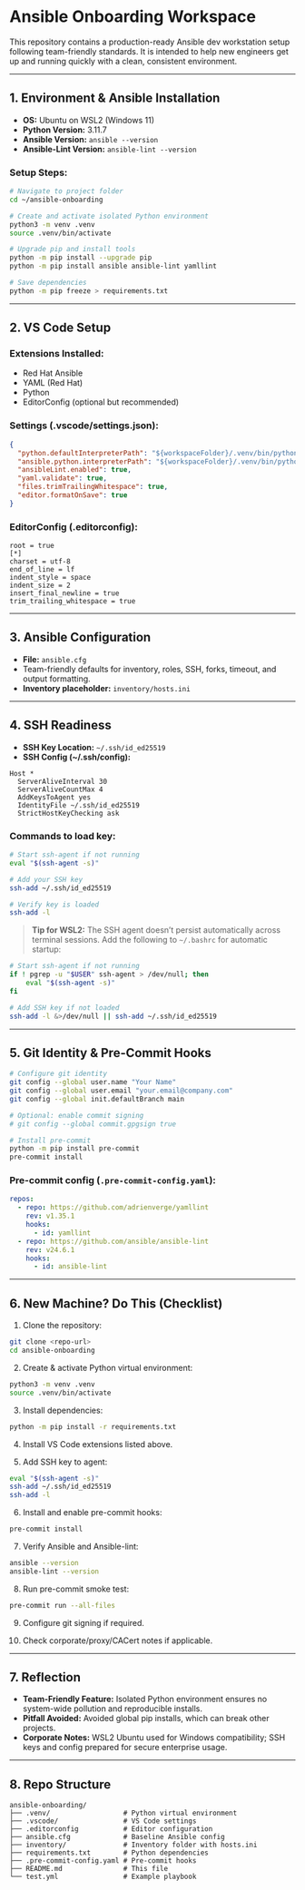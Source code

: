 # Ansible Onboarding Workspace

This repository contains a production-ready Ansible dev workstation setup following team-friendly standards. It is intended to help new engineers get up and running quickly with a clean, consistent environment.

---

## 1. Environment & Ansible Installation

* **OS:** Ubuntu on WSL2 (Windows 11)
* **Python Version:** 3.11.7
* **Ansible Version:** `ansible --version`
* **Ansible-Lint Version:** `ansible-lint --version`

### Setup Steps:

```bash
# Navigate to project folder
cd ~/ansible-onboarding

# Create and activate isolated Python environment
python3 -m venv .venv
source .venv/bin/activate

# Upgrade pip and install tools
python -m pip install --upgrade pip
python -m pip install ansible ansible-lint yamllint

# Save dependencies
python -m pip freeze > requirements.txt
```

---

## 2. VS Code Setup

### Extensions Installed:

* Red Hat Ansible
* YAML (Red Hat)
* Python
* EditorConfig (optional but recommended)

### Settings (.vscode/settings.json):

```json
{
  "python.defaultInterpreterPath": "${workspaceFolder}/.venv/bin/python",
  "ansible.python.interpreterPath": "${workspaceFolder}/.venv/bin/python",
  "ansibleLint.enabled": true,
  "yaml.validate": true,
  "files.trimTrailingWhitespace": true,
  "editor.formatOnSave": true
}
```

### EditorConfig (.editorconfig):

```
root = true
[*]
charset = utf-8
end_of_line = lf
indent_style = space
indent_size = 2
insert_final_newline = true
trim_trailing_whitespace = true
```

---

## 3. Ansible Configuration

* **File:** `ansible.cfg`
* Team-friendly defaults for inventory, roles, SSH, forks, timeout, and output formatting.
* **Inventory placeholder:** `inventory/hosts.ini`

---

## 4. SSH Readiness

* **SSH Key Location:** `~/.ssh/id_ed25519`
* **SSH Config (~/.ssh/config):**

```
Host *
  ServerAliveInterval 30
  ServerAliveCountMax 4
  AddKeysToAgent yes
  IdentityFile ~/.ssh/id_ed25519
  StrictHostKeyChecking ask
```

### Commands to load key:

```bash
# Start ssh-agent if not running
eval "$(ssh-agent -s)"

# Add your SSH key
ssh-add ~/.ssh/id_ed25519

# Verify key is loaded
ssh-add -l
```

> **Tip for WSL2:** The SSH agent doesn’t persist automatically across terminal sessions. Add the following to `~/.bashrc` for automatic startup:

```bash
# Start ssh-agent if not running
if ! pgrep -u "$USER" ssh-agent > /dev/null; then
    eval "$(ssh-agent -s)"
fi

# Add SSH key if not loaded
ssh-add -l &>/dev/null || ssh-add ~/.ssh/id_ed25519
```

---

## 5. Git Identity & Pre-Commit Hooks

```bash
# Configure git identity
git config --global user.name "Your Name"
git config --global user.email "your.email@company.com"
git config --global init.defaultBranch main

# Optional: enable commit signing
# git config --global commit.gpgsign true

# Install pre-commit
python -m pip install pre-commit
pre-commit install
```

### Pre-commit config (`.pre-commit-config.yaml`):

```yaml
repos:
  - repo: https://github.com/adrienverge/yamllint
    rev: v1.35.1
    hooks:
      - id: yamllint
  - repo: https://github.com/ansible/ansible-lint
    rev: v24.6.1
    hooks:
      - id: ansible-lint
```

---

## 6. New Machine? Do This (Checklist)

1. Clone the repository:

```bash
git clone <repo-url>
cd ansible-onboarding
```

2. Create & activate Python virtual environment:

```bash
python3 -m venv .venv
source .venv/bin/activate
```

3. Install dependencies:

```bash
python -m pip install -r requirements.txt
```

4. Install VS Code extensions listed above.

5. Add SSH key to agent:

```bash
eval "$(ssh-agent -s)"
ssh-add ~/.ssh/id_ed25519
ssh-add -l
```

6. Install and enable pre-commit hooks:

```bash
pre-commit install
```

7. Verify Ansible and Ansible-lint:

```bash
ansible --version
ansible-lint --version
```

8. Run pre-commit smoke test:

```bash
pre-commit run --all-files
```

9. Configure git signing if required.

10. Check corporate/proxy/CACert notes if applicable.

---

## 7. Reflection

* **Team-Friendly Feature:** Isolated Python environment ensures no system-wide pollution and reproducible installs.
* **Pitfall Avoided:** Avoided global pip installs, which can break other projects.
* **Corporate Notes:** WSL2 Ubuntu used for Windows compatibility; SSH keys and config prepared for secure enterprise usage.

---

## 8. Repo Structure

```
ansible-onboarding/
├── .venv/                  # Python virtual environment
├── .vscode/                # VS Code settings
├── .editorconfig           # Editor configuration
├── ansible.cfg             # Baseline Ansible config
├── inventory/              # Inventory folder with hosts.ini
├── requirements.txt        # Python dependencies
├── .pre-commit-config.yaml # Pre-commit hooks
├── README.md               # This file
└── test.yml                # Example playbook
```
